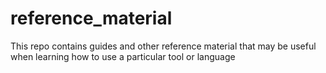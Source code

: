 # reference_material
This repo contains guides and other reference material that may be useful when learning how to use a particular tool or language
